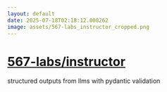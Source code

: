 ```yaml
---
layout: default
date: 2025-07-18T02:18:12.008262
image: assets/567-labs_instructor_cropped.png
---
```


# [567-labs/instructor](https://github.com/567-labs/instructor)

structured outputs from llms with pydantic validation
